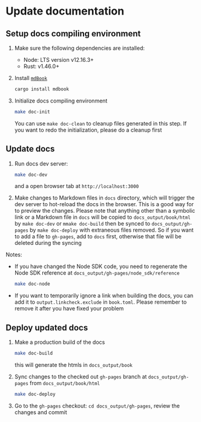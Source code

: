 # Update documentation

## Setup docs compiling environment

1. Make sure the following dependencies are installed:
   - Node: LTS version v12.16.3+
   - Rust: v1.46.0+
2. Install [`mdBook`](https://github.com/rust-lang/mdBook)

    ```zsh
    cargo install mdbook
    ```

3. Initialize docs compiling environment

    ```zsh
    make doc-init
    ```

   You can use `make doc-clean` to cleanup files generated in this step. If you want to redo the initialization, please do a cleanup first

## Update docs

1. Run docs dev server:

    ```zsh
    make doc-dev
    ```

   and a open browser tab at `http://localhost:3000`

2. Make changes to Markdown files in `docs` directory, which will trigger the dev server to hot-reload the docs in the browser. This is a good way for to preview the changes. Please note that anything other than a symbolic link or a Markdown file in `docs` will be copied to `docs_output/book/html` by `make doc-dev` or `mmake doc-build` then be synced to `docs_output/gh-pages` by `make doc-deploy` with extraneous files removed. So if you want to add a file to `gh-pages`, add to `docs` first, otherwise that file will be deleted during the syncing

Notes:

- If you have changed the Node SDK code, you need to regenerate the Node SDK reference at `docs_output/gh-pages/node_sdk/reference`

    ```zsh
    make doc-node
    ```
- If you want to temporarily ignore a link when building the docs, you can add it to `output.linkcheck.exclude` in `book.toml`. Please remember to remove it after you have fixed your problem

## Deploy updated docs

1. Make a production build of the docs

    ```zsh
    make doc-build
    ```

   this will generate the htmls in `docs_output/book`

2. Sync changes to the checked out `gh-pages` branch at `docs_output/gh-pages` from `docs_output/book/html`

    ```zsh
    make doc-deploy
    ```

3. Go to the `gh-pages` checkout: `cd docs_output/gh-pages`, review the changes and commit
